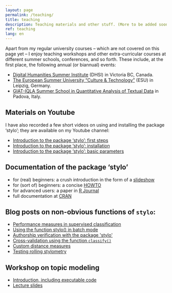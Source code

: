 ```yaml
---
layout: page
permalink: /teaching/
title: teaching
description: Teaching materials and other stuff. (More to be added soon...).
ref: teaching
lang: en
---
```



Apart from my regular university courses – which are not covered on this page yet – I enjoy teaching workshops and other extra-curricular courses at different summer schools, conferences, and so forth. These include, at the first place, the following annual (or biannual) events:

* [Digital Humanities Summer Institute](http://www.dhsi.org/index.php) (DHSI) in Victoria BC, Canada.
* [The European Summer University “Culture & Technology”](http://www.culingtec.uni-leipzig.de/ESU_C_T/node/97) (ESU) in Leipzig, Germany.
* [GIAT-IQLA Summer School in Quantitative Analysis of Textual Data](http://www.giat.org/?page_id=11&lang=en) in Padova, Italy.



## Materials on Youtube

I have also recorded a few short videos on using and installing the package ‘stylo’; they are available on my Youtube channel:

* [Introduction to the package ‘stylo’: first steps](https://www.youtube.com/watch?v=pWOCfZnitdc&t=6s)
* [Introduction to the package ‘stylo’: installation](https://www.youtube.com/watch?v=Rv7u4UNZJrA&t=86s)
* [Introduction to the package ‘stylo’: basic parameters](https://www.youtube.com/watch?v=uPHPhIo2Drc)



## Documentation of the package ‘stylo’

* for (real) beginners: a crush introduction in the form of a [slideshow](https://computationalstylistics.github.io/stylo_nutshell/)
* for (sort of) beginners: a concise [HOWTO](https://sites.google.com/site/computationalstylistics/stylo/stylo_howto.pdf)
* for advanced users: a paper in [R Journal](https://journal.r-project.org/archive/2016/RJ-2016-007/RJ-2016-007.pdf)
* full documentation at [CRAN](https://cran.r-project.org/web/packages/stylo/stylo.pdf)



## Blog posts on non-obvious functions of `stylo`:

* [Performance measures in supervised classification](https://computationalstylistics.github.io/blog/performance_measures/)
* [Using the function stylo() in batch mode](https://computationalstylistics.github.io/blog/stylo_in_batch_mode/)
* [Authorship verification with the package 'stylo'](https://computationalstylistics.github.io/blog/imposters)
* [Cross-validation using the function `classify()`](https://computationalstylistics.github.io/blog/cross-validation)
* [Custom distance measures](https://computationalstylistics.github.io/blog/custom_distances)
* [Testing rolling stylometry](https://computationalstylistics.github.io/blog/rolling_stylometry)


## Workshop on topic modeling

* [Introduction, including executable code](https://github.com/computationalstylistics/topic-modeling-workshop)
* [Lecture slides](https://computationalstylistics.github.io/presentations/topic_modeling_intro/intro_to_topic_models.html)  


